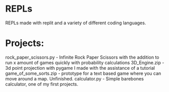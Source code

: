# REPLs
REPLs made with replit and a variety of different coding languages.

# Projects:
rock_paper_scissors.py - Infinite Rock Paper Scissors with the addition to run x amount of games quickly with probability calculations
3D_Engine.zip - 3d point projection with pygame I made with the assistance of a tutorial
game_of_some_sorts.zip - prototype for a text based game where you can move around a map. Unfinished.
calculator.py - Simple barebones calculator, one of my first projects.
